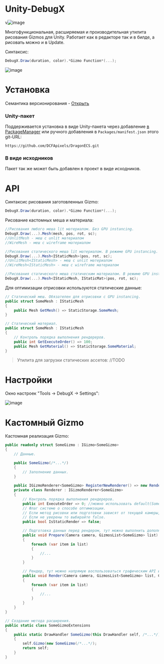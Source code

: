 # Unity-DebugX
 
v![image](https://github.com/user-attachments/assets/fb3edbce-9164-4ad7-a7a2-85748edf58e0)

Многофункциональная, расширяемая и производительная утилита рисования Gizmos для Unity. Работает как в редакторе так и в билде, а рисовать можно и в Update.

Синтаксис: 
```c#
DebugX.Draw(duration, color).*Gizmo Function*(...);
```

![image](https://github.com/user-attachments/assets/97d77716-145d-4357-bcb1-8601871d2fe0)


# Установка
Семантика версионирования - [Открыть](https://gist.github.com/DCFApixels/e53281d4628b19fe5278f3e77a7da9e8#file-dcfapixels_versioning_ru-md)
### Unity-пакет
Поддерживается установка в виде Unity-пакета через добавление [в PackageManager](https://docs.unity3d.com/2023.2/Documentation/Manual/upm-ui-giturl.html) или ручного добавления в `Packages/manifest.json` этого git-URL: 
```
https://github.com/DCFApixels/DragonECS.git
```
### В виде исходников
Пакет так же может быть добавлен в проект в виде исходников.
</br>


# API

Синтаксис рисования заготовленных Gizmo: 
```c#
DebugX.Draw(duration, color).*Gizmo Function*(...);
```

Рисование кастомных меша и материала:
```c#
//Рисования любого меша lit материалом. Без GPU instancing. 
DebugX.Draw(...).Mesh(mesh, pos, rot, sc);
//UnlitMesh - меш с unlit материалом
//WireMesh - меш с wireframe материалом
```
```c#
//Рисования статического меша lit материалом. В режиме GPU instancing. 
DebugX.Draw(...).Mesh<IStaticMesh>(pos, rot, sc);
//UnlitMesh<IStaticMesh> - меш с unlit материалом
//WireMesh<IStaticMesh> - меш с wireframe материалом
```
```c#
//Рисования статического меша статическим материалом. В режиме GPU instancing. 
DebugX.Draw(...).Mesh<IStaticMesh, IStaticMat>(pos, rot, sc);
```

Для оптимизации отрисовки используются статические данные:
```c#
// Статический меш. Обязателен для отрисовки с GPU instancing. 
public struct SomeMesh : IStaticMesh
{
    public Mesh GetMesh() => StaticStorage.SomeMesh;
}
```
```c#
// Статический материал. 
public struct SomeMesh : IStaticMesh
{
    // Контроль порядка выполнения рендереров. 
    public int GetExecuteOrder() => 100;
    public Mesh GetMaterial() => StaticStorage.SomeMaterial;
} 
```

> Утилита для загрузки статических ассетов: //TODO

# Настройки
Окно настроек "Tools -> DebugX -> Settings":

![image](https://github.com/user-attachments/assets/7dd981c1-1e00-4b7d-9a73-376638094689)


# Кастомный Gizmo

Кастомная реализация Gizmo:
```c#
public readonly struct SomeGizmo : IGizmo<SomeGizmo>
{
    // Данные. 

    public SomeGizmo(/*...*/)
    {
        // Заполнение данных.
    } 
    
    public IGizmoRenderer<SomeGizmo> RegisterNewRenderer() => new Renderer();
    private class Renderer : IGizmoRenderer<SomeGizmo>
    {
        // Контроль порядка выполнения рендереров. 
        public int ExecuteOrder => 0; //можно использовать default(SomeMat).GetExecutuonOrder();
        // Флаг системе о способе оптимизации.
        // Если метод рисовки или подготовки зависят от текущей камеры, то false，иначе true.
        // Если не уверены то выбирайте false. 
        public bool IsStaticRender => false;

        // Подготовка данных перед рендером, тут можно выполнить дополнительные расчеты или запланировать Job. 
        public void Prepare(Camera camera, GizmosList<SomeGizmo> list) 
        {
            foreach (var item in list)
            {
                //... 
            }
        } 

        // Рендер, тут можно напрямую воспользоваться графическим API или добавить команду в CommandBuffer. 
        public void Render(Camera camera, GizmosList<SomeGizmo> list, CommandBuffer cb)
        {
            foreach (var item in list)
            {
                //... 
            }
        }
    }
}
```
```c#
// Создание метода расширения. 
public static class SomeGizmoExtensions
{
    public static DrawHandler SomeGizmo(this DrawHandler self, /*...*/) 
    {
        self.Gizmo(new SomeGizmo(/*...*/);
        return self;
    }
}
```
